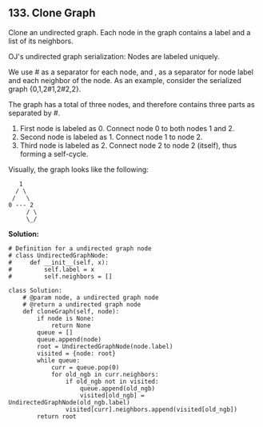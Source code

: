 ## 133. Clone Graph

Clone an undirected graph. Each node in the graph contains a label and a list of its neighbors.


OJ's undirected graph serialization:
Nodes are labeled uniquely.

We use # as a separator for each node, and , as a separator for node label and each neighbor of the node.
As an example, consider the serialized graph {0,1,2#1,2#2,2}.

The graph has a total of three nodes, and therefore contains three parts as separated by #.
  1. First node is labeled as 0. Connect node 0 to both nodes 1 and 2.
  2. Second node is labeled as 1. Connect node 1 to node 2.
  3. Third node is labeled as 2. Connect node 2 to node 2 (itself), thus forming a self-cycle.

Visually, the graph looks like the following:

       1
      / \
     /   \
    0 --- 2
         / \
         \_/

**Solution:**

    # Definition for a undirected graph node
    # class UndirectedGraphNode:
    #     def __init__(self, x):
    #         self.label = x
    #         self.neighbors = []

    class Solution:
        # @param node, a undirected graph node
        # @return a undirected graph node
        def cloneGraph(self, node):
            if node is None:
                return None
            queue = []
            queue.append(node)
            root = UndirectedGraphNode(node.label)
            visited = {node: root}
            while queue:
                curr = queue.pop(0)
                for old_ngb in curr.neighbors:
                    if old_ngb not in visited:
                        queue.append(old_ngb)
                        visited[old_ngb] = UndirectedGraphNode(old_ngb.label)
                    visited[curr].neighbors.append(visited[old_ngb])
            return root
                

